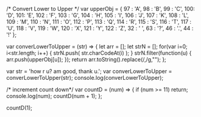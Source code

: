 /* Convert Lower to Upper */
var upperObj = {
  97 : 'A',
  98 : 'B',
  99 : 'C',
  100: 'D',
  101: 'E',
  102	: 'F',
  103	: 'G',
  104	: 'H',
  105	: 'I',
  106	: 'J',
  107	: 'K',
  108	: 'L',
  109	: 'M',
  110	: 'N',
  111	: 'O',
  112	: 'P',
  113	: 'Q',
  114	: 'R',
  115	: 'S',
  116	: 'T',
  117	: 'U',
  118	: 'V',
  119	: 'W',
  120	: 'X',
  121	: 'Y',
  122	: 'Z',
  32  : ' ',
  63  : '?',
  46  : '.',
  44  : '!'
};

var converLowerToUpper = (str) => {
  let arr = [];
  let strN = [];
  for(var i=0; i<str.length; i++) {
    strN.push( str.charCodeAt(i) );
  }
  strN.filter(function(u) {
    arr.push(upperObj[u]);
  });
 return arr.toString().replace(/\,/g,"");
};

var str = 'how r u? am good, thank u.';
var converLowerToUpper = converLowerToUpper(str);
console.log(converLowerToUpper);

/* increment count down*/
var countD = (num) => {
  if (num >= 11) return;
  console.log(num);
  countD(num + 1);
};

countD(1);
